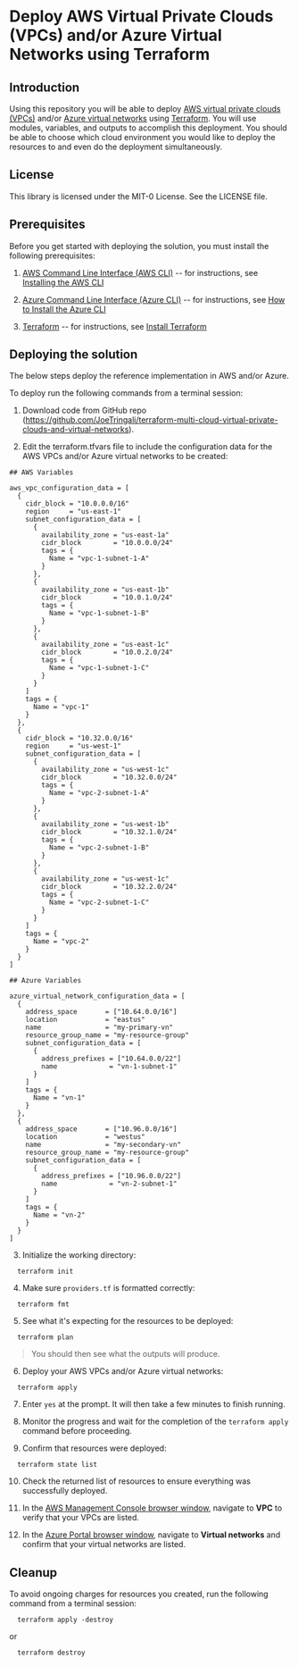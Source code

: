 # Deploy AWS Virtual Private Clouds (VPCs) and/or Azure Virtual Networks using Terraform

## Introduction

Using this repository you will be able to deploy [AWS virtual private clouds (VPCs)](https://docs.aws.amazon.com/vpc/?icmpid=docs_homepage_featuredsvcs) and/or [Azure virtual networks](https://learn.microsoft.com/en-us/azure/virtual-network/) using [Terraform](https://developer.hashicorp.com/terraform/docs). You will use modules, variables, and outputs to accomplish this deployment. You should be able to choose which cloud environment you would like to deploy the resources to and even do the deployment simultaneously.

## License

This library is licensed under the MIT-0 License. See the LICENSE file.

## Prerequisites

Before you get started with deploying the solution, you must install the
following prerequisites:

1.  [AWS Command Line Interface (AWS CLI)](https://aws.amazon.com/cli/)
    -- for instructions, see [Installing the AWS
    CLI](https://docs.aws.amazon.com/cli/latest/userguide/cli-chap-install.html)

1. [Azure Command Line Interface (Azure CLI)](https://learn.microsoft.com/en-us/cli/azure/) 
    -- for instructions, see [How to Install the Azure 
    CLI](https://learn.microsoft.com/en-us/cli/azure/install-azure-cli)

1.  [Terraform](https://developer.hashicorp.com/terraform/docs)
    -- for instructions, see [Install Terraform](https://developer.hashicorp.com/terraform/tutorials/aws-get-started/install-cli)

## Deploying the solution

The below steps deploy the reference implementation in AWS and/or Azure.

To deploy run the following commands from a
terminal session:

1.  Download code from GitHub repo
    (<https://github.com/JoeTringali/terraform-multi-cloud-virtual-private-clouds-and-virtual-networks>).

2.  Edit the terraform.tfvars file to include the configuration data for the AWS VPCs and/or Azure virtual networks to be created:

```
## AWS Variables

aws_vpc_configuration_data = [
  {
    cidr_block = "10.0.0.0/16"
    region     = "us-east-1"
    subnet_configuration_data = [
      {
        availability_zone = "us-east-1a"
        cidr_block        = "10.0.0.0/24"
        tags = {
          Name = "vpc-1-subnet-1-A"
        }
      },
      {
        availability_zone = "us-east-1b"
        cidr_block        = "10.0.1.0/24"
        tags = {
          Name = "vpc-1-subnet-1-B"
        }
      },
      {
        availability_zone = "us-east-1c"
        cidr_block        = "10.0.2.0/24"
        tags = {
          Name = "vpc-1-subnet-1-C"
        }
      }
    ]
    tags = {
      Name = "vpc-1"
    }
  },
  {
    cidr_block = "10.32.0.0/16"
    region     = "us-west-1"
    subnet_configuration_data = [
      {
        availability_zone = "us-west-1c"
        cidr_block        = "10.32.0.0/24"
        tags = {
          Name = "vpc-2-subnet-1-A"
        }
      },
      {
        availability_zone = "us-west-1b"
        cidr_block        = "10.32.1.0/24"
        tags = {
          Name = "vpc-2-subnet-1-B"
        }
      },
      {
        availability_zone = "us-west-1c"
        cidr_block        = "10.32.2.0/24"
        tags = {
          Name = "vpc-2-subnet-1-C"
        }
      }
    ]
    tags = {
      Name = "vpc-2"
    }
  }
]

## Azure Variables

azure_virtual_network_configuration_data = [
  {
    address_space       = ["10.64.0.0/16"]
    location            = "eastus"
    name                = "my-primary-vn"
    resource_group_name = "my-resource-group"
    subnet_configuration_data = [
      {
        address_prefixes = ["10.64.0.0/22"]
        name             = "vn-1-subnet-1"
      }
    ]
    tags = {
      Name = "vn-1"
    }
  },
  {
    address_space       = ["10.96.0.0/16"]
    location            = "westus"
    name                = "my-secondary-vn"
    resource_group_name = "my-resource-group"
    subnet_configuration_data = [
      {
        address_prefixes = ["10.96.0.0/22"]
        name             = "vn-2-subnet-1"
      }
    ]
    tags = {
      Name = "vn-2"
    }
  }
]
```

3. Initialize the working directory:

```
  terraform init
```

4.  Make sure `providers.tf` is formatted correctly:

```
  terraform fmt
```

5. See what it's expecting for the resources to be deployed:

```
  terraform plan
```
> You should then see what the outputs will produce.

6.  Deploy your AWS VPCs and/or Azure virtual networks:

```
  terraform apply
```

7. Enter `yes` at the prompt. It will then take a few minutes to finish running.

8. Monitor the progress and wait for the completion of the ```terraform apply``` command before
proceeding.

9. Confirm that resources were deployed:

```
  terraform state list
```

10. Check the returned list of resources to ensure everything was successfully deployed.

11. In the [AWS Management Console browser window](https://aws.amazon.com/console/), navigate to **VPC** to verify that your VPCs are listed.

12. In the [Azure Portal browser window](https://portal.azure.com/#home), navigate to **Virtual networks** and confirm that your virtual networks are listed.

## Cleanup

To avoid ongoing charges for resources you created, run the following command from a
terminal session:

```
  terraform apply -destroy 
```

or 

```
  terraform destroy
```
